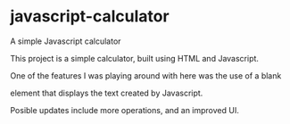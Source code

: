 # javascript-calculator
A simple Javascript calculator

This project is a simple calculator, built using HTML and Javascript.

One of the features I was playing around with here was the use of a blank <div> element 
that displays the text created by Javascript.

Posible updates include more operations, and an improved UI.
